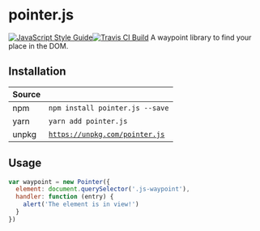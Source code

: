 # pointer.js
[![JavaScript Style Guide](https://img.shields.io/badge/code_style-standard-brightgreen.svg)](https://standardjs.com)[![Travis CI Build](https://travis-ci.org/antgonzales/pointer.js.svg?branch=master)](https://travis-ci.org/antgonzales/pointer.js)
A waypoint library to find your place in the DOM.

## Installation

| Source |                                                                |
|:-------|:---------------------------------------------------------------|
| npm    | `npm install pointer.js --save`                                |
| yarn   | `yarn add pointer.js`                                          |
| unpkg  | [`https://unpkg.com/pointer.js`](https://unpkg.com/pointer.js) |

## Usage

```js
var waypoint = new Pointer({
  element: document.querySelector('.js-waypoint'),
  handler: function (entry) {
    alert('The element is in view!')
  }
})
```

